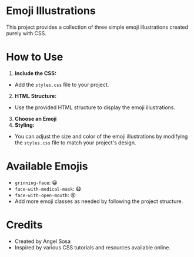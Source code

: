 ﻿# Emoji Illustrations

This project provides a collection of three simple emoji illustrations created purely with CSS.

# How to Use

1. **Include the CSS:**
  - Add the `styles.css` file to your project.
2. **HTML Structure:**
  - Use the provided HTML structure to display the emoji illustrations.
3. **Choose an Emoji**
4. **Styling:**
  - You can adjust the size and color of the emoji illustrations by modifying the `styles.css` file to match your project's design.

# Available Emojis

- `grinning-face`: 😀
- `face-with-medical-mask`: 😷
- `face-with-open-mouth`: 😮
- Add more emoji classes as needed by following the project structure.

# Credits

- Created by Angel Sosa
- Inspired by various CSS tutorials and resources available online.
